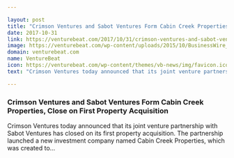 ```yaml
---

layout: post
title: "Crimson Ventures and Sabot Ventures Form Cabin Creek Properties, Close on First Property Acquisition"
date: 2017-10-31
link: https://venturebeat.com/2017/10/31/crimson-ventures-and-sabot-ventures-form-cabin-creek-properties-close-on-first-property-acquisition/
image: https://venturebeat.com/wp-content/uploads/2015/10/BusinessWire_FeaturedImage.jpg?fit=285%2C180&strip=all
domain: venturebeat.com
name: VentureBeat
icon: https://venturebeat.com/wp-content/themes/vb-news/img/favicon.ico
text: "Crimson Ventures today announced that its joint venture partnership with Sabot Ventures has closed on its first property acquisition. The partnership launched a new investment company named Cabin Creek Properties, which was created to..."

---
```


### Crimson Ventures and Sabot Ventures Form Cabin Creek Properties, Close on First Property Acquisition

Crimson Ventures today announced that its joint venture partnership with Sabot Ventures has closed on its first property acquisition. The partnership launched a new investment company named Cabin Creek Properties, which was created to...